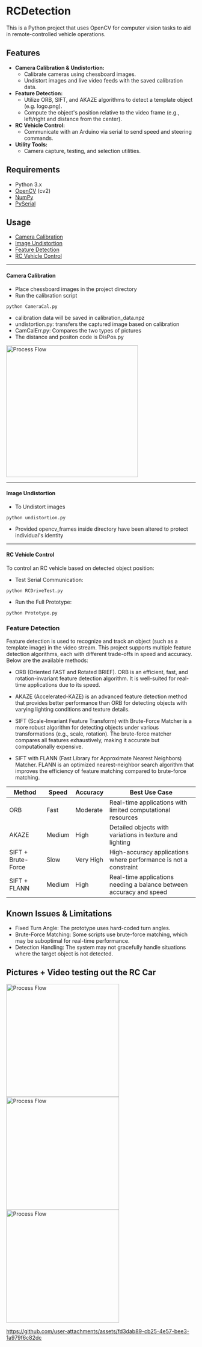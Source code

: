 
# RCDetection

This is a Python project that uses OpenCV for computer vision tasks to aid in remote-controlled vehicle operations.



## Features

- **Camera Calibration & Undistortion:**
  - Calibrate cameras using chessboard images.
  - Undistort images and live video feeds with the saved calibration data.
- **Feature Detection:**
  - Utilize ORB, SIFT, and AKAZE algorithms to detect a template object (e.g. logo.png).
  - Compute the object's position relative to the video frame (e.g., left/right and distance from the center).
- **RC Vehicle Control:**
  - Communicate with an Arduino via serial to send speed and steering commands.
- **Utility Tools:**
  - Camera capture, testing, and selection utilities.

## Requirements

- Python 3.x
- [OpenCV](https://opencv.org/) (cv2)
- [NumPy](https://numpy.org/)
- [PySerial](https://pythonhosted.org/pyserial/)


## Usage
  - [Camera Calibration](#camera-calibration)
  - [Image Undistortion](#image-undistortion)
  - [Feature Detection](#feature-detection)
  - [RC Vehicle Control](#rc-vehicle-control)

---

#### **Camera Calibration**

- Place chessboard images in the project directory
- Run the calibration script
````
python CameraCal.py
````
- calibration data will be saved in calibration_data.npz
- undistortion.py: transfers the captured image based on calibration
- CamCalErr.py: Compares the two types of pictures
- The distance and positon code is DisPos.py
<img src="https://i.postimg.cc/5tKrJK2R/Screenshot-2025-02-23-165740.png" width="350" alt="Process Flow">

---

#### **Image Undistortion**
- To Undistort images
````
python undistortion.py
````
- Provided opencv_frames inside directory have been altered to protect individual's identity

---
#### **RC Vehicle Control**
To control an RC vehicle based on detected object position:

- Test Serial Communication:
````
python RCDriveTest.py
````

- Run the Full Prototype:
````
python Prototype.py
````

### Feature Detection
Feature detection is used to recognize and track an object (such as a template image) in the video stream. This project supports multiple feature detection algorithms, each with different trade-offs in speed and accuracy. Below are the available methods:


- ORB (Oriented FAST and Rotated BRIEF). ORB is an efficient, fast, and rotation-invariant feature detection algorithm. It is well-suited for real-time applications due to its speed.

- AKAZE (Accelerated-KAZE) is an advanced feature detection method that provides better performance than ORB for detecting objects with varying lighting conditions and texture details.

- SIFT (Scale-Invariant Feature Transform) with Brute-Force Matcher is a more robust algorithm for detecting objects under various transformations (e.g., scale, rotation). The brute-force matcher compares all features exhaustively, making it accurate but computationally expensive.

- SIFT with FLANN (Fast Library for Approximate Nearest Neighbors) Matcher. FLANN is an optimized nearest-neighbor search algorithm that improves the efficiency of feature matching compared to brute-force matching.


| Method              | Speed   | Accuracy     | Best Use Case |
|---------------------|---------|--------------| --------------|
|ORB |Fast |Moderate |Real-time applications with limited computational resources |
|AKAZE  |Medium |High |Detailed objects with variations in texture and lighting |
|SIFT + Brute-Force |Slow |Very High |High-accuracy applications where performance is not a constraint |
|SIFT + FLANN |Medium |High |Real-time applications needing a balance between accuracy and speed|


## Known Issues & Limitations
- Fixed Turn Angle: The prototype uses hard-coded turn angles.
- Brute-Force Matching: Some scripts use brute-force matching, which may be suboptimal for real-time performance.
- Detection Handling: The system may not gracefully handle situations where the target object is not detected.

## Pictures + Video testing out the RC Car 
<img src="https://i.postimg.cc/BZTNJWWj/image.jpg" width="300" alt="Process Flow">
<img src="https://i.postimg.cc/mgDS3tP9/IMG-6314.jpg" width="300" alt="Process Flow">
<img src="https://i.postimg.cc/RVGRncZ9/IMG-6315.jpg" width="300" alt="Process Flow">




https://github.com/user-attachments/assets/fd3dab89-cb25-4e57-bee3-1a979f6c82dc


